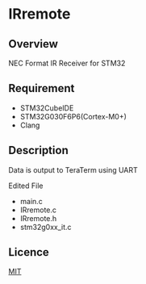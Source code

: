 # IRremote

## Overview
NEC Format IR Receiver for STM32

## Requirement
* STM32CubeIDE
* STM32G030F6P6(Cortex-M0+)
* Clang

## Description
Data is output to TeraTerm using UART

Edited File
* main.c
* IRremote.c
* IRremote.h
* stm32g0xx_it.c

## Licence
[MIT](https://github.com/wataoxp/Radio/blob/main/LICENSE)



